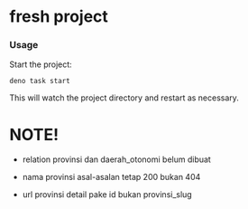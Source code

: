 # fresh project

### Usage

Start the project:

```
deno task start
```

This will watch the project directory and restart as necessary.

# NOTE!
- relation provinsi dan daerah_otonomi belum dibuat
- nama provinsi asal-asalan tetap 200 bukan 404

- url provinsi detail pake id bukan provinsi_slug
